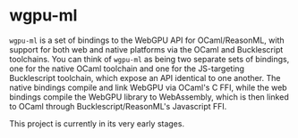 # wgpu-ml

`wgpu-ml` is a set of bindings to the WebGPU API for OCaml/ReasonML, with support for both web and native platforms via the OCaml and Bucklescript toolchains. You can think of `wgpu-ml` as being two separate sets of bindings, one for the native OCaml toolchain and one for the JS-targeting Bucklescript toolchain, which expose an API identical to one another. The native bindings compile and link WebGPU via OCaml's C FFI, while the web bindings compile the WebGPU library to WebAssembly, which is then linked to OCaml through Bucklescript/ReasonML's Javascript FFI.

This project is currently in its very early stages.
